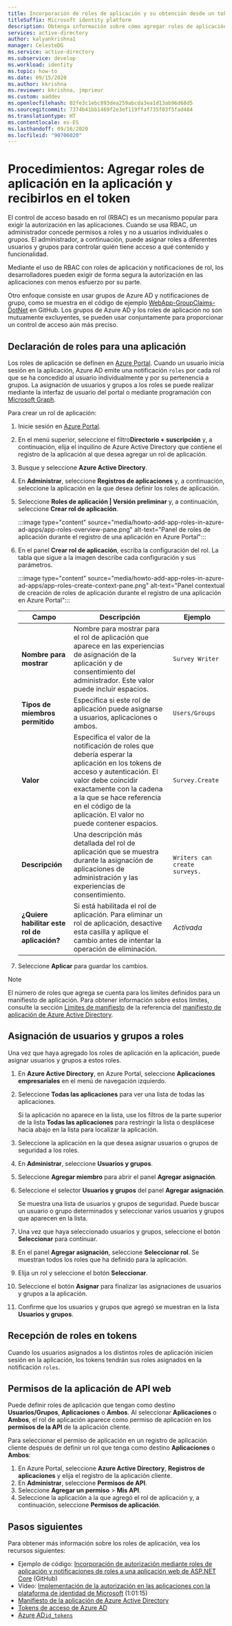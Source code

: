 ```yaml
---
title: Incorporación de roles de aplicación y su obtención desde un token | Azure
titleSuffix: Microsoft identity platform
description: Obtenga información sobre cómo agregar roles de aplicación en una aplicación registrada en Azure Active Directory, asignar usuarios y grupos a estos roles y recibirlos en la notificación "roles" del token.
services: active-directory
author: kalyankrishna1
manager: CelesteDG
ms.service: active-directory
ms.subservice: develop
ms.workload: identity
ms.topic: how-to
ms.date: 09/15/2020
ms.author: kkrishna
ms.reviewer: kkrishna, jmprieur
ms.custom: aaddev
ms.openlocfilehash: 02fe3c1ebc893dea259abcda3ea1d13ab96d68d5
ms.sourcegitcommit: 7374b41bb1469f2e3ef119ffaf735f03f5fad484
ms.translationtype: HT
ms.contentlocale: es-ES
ms.lasthandoff: 09/16/2020
ms.locfileid: "90706020"
---
```

# <a name="how-to-add-app-roles-in-your-application-and-receive-them-in-the-token"></a>Procedimientos: Agregar roles de aplicación en la aplicación y recibirlos en el token

El control de acceso basado en rol (RBAC) es un mecanismo popular para exigir la autorización en las aplicaciones. Cuando se usa RBAC, un administrador concede permisos a roles y no a usuarios individuales o grupos. El administrador, a continuación, puede asignar roles a diferentes usuarios y grupos para controlar quién tiene acceso a qué contenido y funcionalidad.

Mediante el uso de RBAC con roles de aplicación y notificaciones de rol, los desarrolladores pueden exigir de forma segura la autorización en las aplicaciones con menos esfuerzo por su parte.

Otro enfoque consiste en usar grupos de Azure AD y notificaciones de grupo, como se muestra en el código de ejemplo [WebApp-GroupClaims-DotNet](https://github.com/Azure-Samples/WebApp-GroupClaims-DotNet) en GitHub. Los grupos de Azure AD y los roles de aplicación no son mutuamente excluyentes, se pueden usar conjuntamente para proporcionar un control de acceso aún más preciso.

## <a name="declare-roles-for-an-application"></a>Declaración de roles para una aplicación

Los roles de aplicación se definen en [Azure Portal](https://portal.azure.com).  Cuando un usuario inicia sesión en la aplicación, Azure AD emite una notificación `roles` por cada rol que se ha concedido al usuario individualmente y por su pertenencia a grupos.  La asignación de usuarios y grupos a los roles se puede realizar mediante la interfaz de usuario del portal o mediante programación con [Microsoft Graph](/graph/azuread-identity-access-management-concept-overview).

Para crear un rol de aplicación:

1. Inicie sesión en [Azure Portal](https://portal.azure.com).
1. En el menú superior, seleccione el filtro**Directorio + suscripción** y, a continuación, elija el inquilino de Azure Active Directory que contiene el registro de la aplicación al que desea agregar un rol de aplicación.
1. Busque y seleccione **Azure Active Directory**.
1. En **Administrar**, seleccione **Registros de aplicaciones** y, a continuación, seleccione la aplicación en la que desea definir los roles de aplicación.
1. Seleccione **Roles de aplicación | Versión preliminar** y, a continuación, seleccione **Crear rol de aplicación**.

   :::image type="content" source="media/howto-add-app-roles-in-azure-ad-apps/app-roles-overview-pane.png" alt-text="Panel de roles de aplicación durante el registro de una aplicación en Azure Portal":::
1. En el panel **Crear rol de aplicación**, escriba la configuración del rol. La tabla que sigue a la imagen describe cada configuración y sus parámetros.

    :::image type="content" source="media/howto-add-app-roles-in-azure-ad-apps/app-roles-create-context-pane.png" alt-text="Panel contextual de creación de roles de aplicación durante el registro de una aplicación en Azure Portal":::

    | Campo | Descripción | Ejemplo |
    |-------|-------------|---------|
    | **Nombre para mostrar** | Nombre para mostrar para el rol de aplicación que aparece en las experiencias de asignación de la aplicación y de consentimiento del administrador. Este valor puede incluir espacios.  | `Survey Writer` |
    | **Tipos de miembros permitido** | Especifica si este rol de aplicación puede asignarse a usuarios, aplicaciones o ambos. | `Users/Groups` |
    | **Valor** | Especifica el valor de la notificación de roles que debería esperar la aplicación en los tokens de acceso y autenticación. El valor debe coincidir exactamente con la cadena a la que se hace referencia en el código de la aplicación. El valor no puede contener espacios. | `Survey.Create` |
    | **Descripción** | Una descripción más detallada del rol de aplicación que se muestra durante la asignación de aplicaciones de administración y las experiencias de consentimiento. | `Writers can create surveys.` |
    | **¿Quiere habilitar este rol de aplicación?** | Si está habilitada el rol de aplicación. Para eliminar un rol de aplicación, desactive esta casilla y aplique el cambio antes de intentar la operación de eliminación. | *Activada* |

1. Seleccione **Aplicar** para guardar los cambios.

> [!NOTE]
> El número de roles que agrega se cuenta para los límites definidos para un manifiesto de aplicación. Para obtener información sobre estos límites, consulte la sección [Límites de manifiesto](./reference-app-manifest.md#manifest-limits) de la referencia del [manifiesto de aplicación de Azure Active Directory](reference-app-manifest.md).

## <a name="assign-users-and-groups-to-roles"></a>Asignación de usuarios y grupos a roles

Una vez que haya agregado los roles de aplicación en la aplicación, puede asignar usuarios y grupos a estos roles.

1. En **Azure Active Directory**, en Azure Portal, seleccione **Aplicaciones empresariales** en el menú de navegación izquierdo.
1. Seleccione **Todas las aplicaciones** para ver una lista de todas las aplicaciones.

     Si la aplicación no aparece en la lista, use los filtros de la parte superior de la lista **Todas las aplicaciones** para restringir la lista o desplácese hacia abajo en la lista para localizar la aplicación.

1. Seleccione la aplicación en la que desea asignar usuarios o grupos de seguridad a los roles.
1. En **Administrar**, seleccione **Usuarios y grupos**.
1. Seleccione **Agregar miembro** para abrir el panel **Agregar asignación**.
1. Seleccione el selector **Usuarios y grupos** del panel **Agregar asignación**.

     Se muestra una lista de usuarios y grupos de seguridad. Puede buscar un usuario o grupo determinados y seleccionar varios usuarios y grupos que aparecen en la lista.

1. Una vez que haya seleccionado usuarios y grupos, seleccione el botón **Seleccionar** para continuar.
1. En el panel **Agregar asignación**, seleccione **Seleccionar rol**. Se muestran todos los roles que ha definido para la aplicación.
1. Elija un rol y seleccione el botón **Seleccionar**.
1. Seleccione el botón **Asignar** para finalizar las asignaciones de usuarios y grupos a la aplicación.
1. Confirme que los usuarios y grupos que agregó se muestran en la lista **Usuarios y grupos**.

## <a name="receive-roles-in-tokens"></a>Recepción de roles en tokens

Cuando los usuarios asignados a los distintos roles de aplicación inicien sesión en la aplicación, los tokens tendrán sus roles asignados en la notificación `roles`.

## <a name="web-api-application-permissions"></a>Permisos de la aplicación de API web

Puede definir roles de aplicación que tengan como destino **Usuarios/Grupos**, **Aplicaciones** o **Ambos**. Al seleccionar **Aplicaciones** o **Ambos**, el rol de aplicación aparece como permiso de aplicación en los **permisos de la API** de la aplicación cliente.

Para seleccionar el permiso de aplicación en un registro de aplicación cliente después de definir un rol que tenga como destino **Aplicaciones** o **Ambos**:

1. En Azure Portal, seleccione **Azure Active Directory**, **Registros de aplicaciones** y elija el registro de la aplicación cliente.
1. En **Administrar**, seleccione **Permisos de API**.
1. Seleccione **Agregar un permiso** > **Mis API**.
1. Seleccione la aplicación a la que agregó el rol de aplicación y, a continuación, seleccione **Permisos de aplicación**.

## <a name="next-steps"></a>Pasos siguientes

Para obtener más información sobre los roles de aplicación, vea los recursos siguientes:

- Ejemplo de código: [Incorporación de autorización mediante roles de aplicación y notificaciones de roles a una aplicación web de ASP.NET Core](https://github.com/Azure-Samples/active-directory-aspnetcore-webapp-openidconnect-v2/tree/master/5-WebApp-AuthZ/5-1-Roles) (GitHub)
- Vídeo: [Implementación de la autorización en las aplicaciones con la plataforma de identidad de Microsoft](https://www.youtube.com/watch?v=LRoc-na27l0) (1:01:15)
- [Manifiesto de la aplicación de Azure Active Directory](./reference-app-manifest.md)
- [Tokens de acceso de Azure AD](access-tokens.md)
- [Azure AD`id_tokens`](id-tokens.md)
